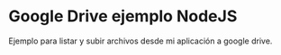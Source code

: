 # Google Drive ejemplo NodeJS
Ejemplo para listar y subir archivos desde mi aplicación a google drive.
